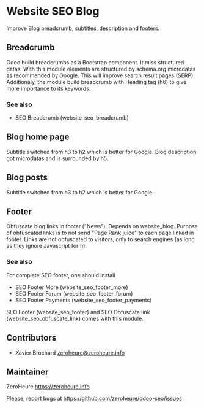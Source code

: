 # Website SEO Blog

Improve Blog breadcrumb, subtitles, description and footers.

## Breadcrumb

Odoo build breadcrumbs as a Bootstrap component. It miss structured datas. With this module elements are structured by schema.org microdatas as recommended by Google. This will improve search result pages (SERP).
Additionaly, the module build breadcrumb with Heading tag (h6) to give more importance to its keywords.

### See also

- SEO Breadcrumb (website_seo_breadcrumb)

## Blog home page

Subtitle switched from h3 to h2 which is better for Google. Blog description got microdatas and is surrounded by h5.

## Blog posts

Subtitle switched from h3 to h2 which is better for Google.

## Footer

Obfuscate blog links in footer ("News"). Depends on website_blog.
Purpose of obfuscated links is to not send "Page Rank juice" to each page linked in footer. Links are not obfuscated to visitors, only to search engines (as long as they ignore Javascript form).

### See also

For complete SEO footer, one should install

- SEO Footer More (website_seo_footer_more)
- SEO Footer Forum (website_seo_footer_forum)
- SEO Footer Payments (website_seo_footer_payments)

SEO Footer (website_seo_footer) and SEO Obfuscate link (website_seo_obfuscate_link) comes with this module.

## Contributors

- Xavier Brochard zeroheure@zeroheure.info

## Maintainer

ZeroHeure
https://zeroheure.info

Please, report bugs at https://github.com/zeroheure/odoo-seo/issues
